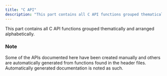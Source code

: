 ```yaml
---
title: "C API"
description: "This part contains all C API functions grouped thematically and arranged alphabetically Note Some of the AP Is documented here have been created manually and others are automatically generated from functions found in the header files Automatically generated documentation is noted as such Table of Contents 2 Adaptive Functions 3..."
---
```


This part contains all C API functions grouped thematically and arranged alphabetically.

### Note

Some of the APIs documented here have been created manually and others are automatically generated from functions found in the header files. Automatically generated documentation is noted as such.

